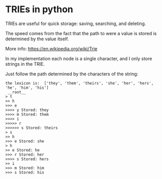 # TRIEs in python

TRIEs are useful for quick storage: saving, searching, and deleting.

The speed comes from the fact that the path to were a value is stored is determined by the value itself.



More info: 
https://en.wikipedia.org/wiki/Trie

In my implementation each node is a single character, and I only store strings in the TRIE.

Just follow the path determined by the characters of the string:

```
the lexicon is:  ['they', 'them', 'theirs', 'she', 'her', 'hers', 'he', 'him', 'his']
 __root__ 
> t 
>> h 
>>> e 
>>>> y Stored: they
>>>> m Stored: them
>>>> i 
>>>>> r 
>>>>>> s Stored: theirs
> s 
>> h 
>>> e Stored: she
> h 
>> e Stored: he
>>> r Stored: her
>>>> s Stored: hers
>> i 
>>> m Stored: him
>>> s Stored: his


```

